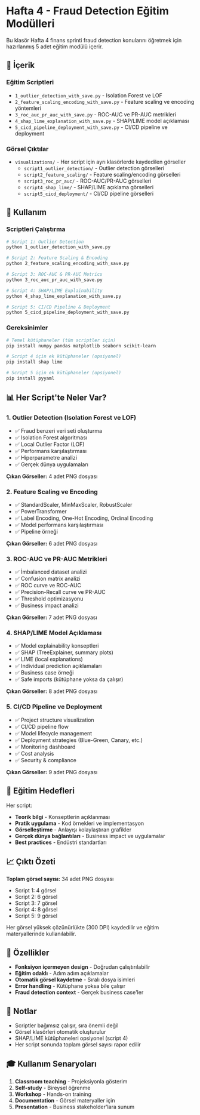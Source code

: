 # Hafta 4 - Fraud Detection Eğitim Modülleri

Bu klasör Hafta 4 finans sprinti fraud detection konularını öğretmek için hazırlanmış 5 adet eğitim modülü içerir.

## 📁 İçerik

### Eğitim Scriptleri
- `1_outlier_detection_with_save.py` - Isolation Forest ve LOF
- `2_feature_scaling_encoding_with_save.py` - Feature scaling ve encoding yöntemleri
- `3_roc_auc_pr_auc_with_save.py` - ROC-AUC ve PR-AUC metrikleri
- `4_shap_lime_explanation_with_save.py` - SHAP/LIME model açıklaması
- `5_cicd_pipeline_deployment_with_save.py` - CI/CD pipeline ve deployment

### Görsel Çıktılar
- `visualizations/` - Her script için ayrı klasörlerde kaydedilen görseller
  - `script1_outlier_detection/` - Outlier detection görselleri
  - `script2_feature_scaling/` - Feature scaling/encoding görselleri
  - `script3_roc_pr_auc/` - ROC-AUC/PR-AUC görselleri
  - `script4_shap_lime/` - SHAP/LIME açıklama görselleri
  - `script5_cicd_deployment/` - CI/CD pipeline görselleri

## 🚀 Kullanım

### Scriptleri Çalıştırma
```bash
# Script 1: Outlier Detection
python 1_outlier_detection_with_save.py

# Script 2: Feature Scaling & Encoding
python 2_feature_scaling_encoding_with_save.py

# Script 3: ROC-AUC & PR-AUC Metrics
python 3_roc_auc_pr_auc_with_save.py

# Script 4: SHAP/LIME Explainability
python 4_shap_lime_explanation_with_save.py

# Script 5: CI/CD Pipeline & Deployment
python 5_cicd_pipeline_deployment_with_save.py
```

### Gereksinimler
```bash
# Temel kütüphaneler (tüm scriptler için)
pip install numpy pandas matplotlib seaborn scikit-learn

# Script 4 için ek kütüphaneler (opsiyonel)
pip install shap lime

# Script 5 için ek kütüphaneler (opsiyonel)
pip install pyyaml
```

## 📊 Her Script'te Neler Var?

### 1. Outlier Detection (Isolation Forest ve LOF)
- ✅ Fraud benzeri veri seti oluşturma
- ✅ Isolation Forest algoritması
- ✅ Local Outlier Factor (LOF)
- ✅ Performans karşılaştırması
- ✅ Hiperparametre analizi
- ✅ Gerçek dünya uygulamaları

**Çıkan Görseller:** 4 adet PNG dosyası

### 2. Feature Scaling ve Encoding
- ✅ StandardScaler, MinMaxScaler, RobustScaler
- ✅ PowerTransformer
- ✅ Label Encoding, One-Hot Encoding, Ordinal Encoding
- ✅ Model performans karşılaştırması
- ✅ Pipeline örneği

**Çıkan Görseller:** 6 adet PNG dosyası

### 3. ROC-AUC ve PR-AUC Metrikleri
- ✅ İmbalanced dataset analizi
- ✅ Confusion matrix analizi
- ✅ ROC curve ve ROC-AUC
- ✅ Precision-Recall curve ve PR-AUC
- ✅ Threshold optimizasyonu
- ✅ Business impact analizi

**Çıkan Görseller:** 7 adet PNG dosyası

### 4. SHAP/LIME Model Açıklaması
- ✅ Model explainability konseptleri
- ✅ SHAP (TreeExplainer, summary plots)
- ✅ LIME (local explanations)
- ✅ Individual prediction açıklamaları
- ✅ Business case örneği
- ✅ Safe imports (kütüphane yoksa da çalışır)

**Çıkan Görseller:** 8 adet PNG dosyası

### 5. CI/CD Pipeline ve Deployment
- ✅ Project structure visualization
- ✅ CI/CD pipeline flow
- ✅ Model lifecycle management
- ✅ Deployment strategies (Blue-Green, Canary, etc.)
- ✅ Monitoring dashboard
- ✅ Cost analysis
- ✅ Security & compliance

**Çıkan Görseller:** 9 adet PNG dosyası

## 🎯 Eğitim Hedefleri

Her script:
- **Teorik bilgi** - Konseptlerin açıklanması
- **Pratik uygulama** - Kod örnekleri ve implementasyon
- **Görselleştirme** - Anlayışı kolaylaştıran grafikler
- **Gerçek dünya bağlantıları** - Business impact ve uygulamalar
- **Best practices** - Endüstri standartları

## 📈 Çıktı Özeti

**Toplam görsel sayısı:** 34 adet PNG dosyası
- Script 1: 4 görsel
- Script 2: 6 görsel  
- Script 3: 7 görsel
- Script 4: 8 görsel
- Script 5: 9 görsel

Her görsel yüksek çözünürlükte (300 DPI) kaydedilir ve eğitim materyallerinde kullanılabilir.

## 🔧 Özellikler

- **Fonksiyon içermeyen design** - Doğrudan çalıştırılabilir
- **Eğitim odaklı** - Adım adım açıklamalar
- **Otomatik görsel kaydetme** - Sıralı dosya isimleri
- **Error handling** - Kütüphane yoksa bile çalışır
- **Fraud detection context** - Gerçek business case'ler

## 📝 Notlar

- Scriptler bağımsız çalışır, sıra önemli değil
- Görsel klasörleri otomatik oluşturulur
- SHAP/LIME kütüphaneleri opsiyonel (script 4)
- Her script sonunda toplam görsel sayısı rapor edilir

## 🎓 Kullanım Senaryoları

1. **Classroom teaching** - Projeksiyonla gösterim
2. **Self-study** - Bireysel öğrenme
3. **Workshop** - Hands-on training
4. **Documentation** - Görsel materyaller için
5. **Presentation** - Business stakeholder'lara sunum